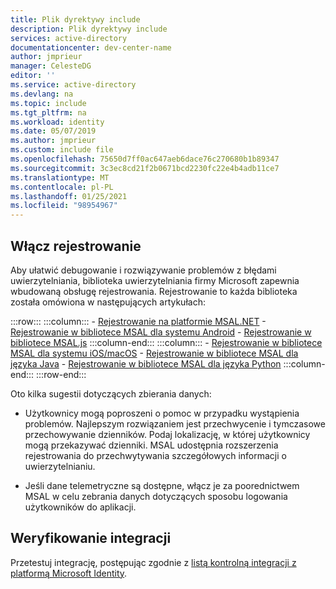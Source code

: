 ```yaml
---
title: Plik dyrektywy include
description: Plik dyrektywy include
services: active-directory
documentationcenter: dev-center-name
author: jmprieur
manager: CelesteDG
editor: ''
ms.service: active-directory
ms.devlang: na
ms.topic: include
ms.tgt_pltfrm: na
ms.workload: identity
ms.date: 05/07/2019
ms.author: jmprieur
ms.custom: include file
ms.openlocfilehash: 75650d7ff0ac647aeb6dace76c270680b1b89347
ms.sourcegitcommit: 3c3ec8cd21f2b0671bcd2230fc22e4b4adb11ce7
ms.translationtype: MT
ms.contentlocale: pl-PL
ms.lasthandoff: 01/25/2021
ms.locfileid: "98954967"
---
```

## <a name="enable-logging"></a>Włącz rejestrowanie

Aby ułatwić debugowanie i rozwiązywanie problemów z błędami uwierzytelniania, biblioteka uwierzytelniania firmy Microsoft zapewnia wbudowaną obsługę rejestrowania. Rejestrowanie to każda biblioteka została omówiona w następujących artykułach:

:::row:::
    :::column:::
        - [Rejestrowanie na platformie MSAL.NET](../articles/active-directory/develop/msal-logging-dotnet.md)
        - [Rejestrowanie w bibliotece MSAL dla systemu Android](../articles/active-directory/develop/msal-logging-android.md)
        - [Rejestrowanie w bibliotece MSAL.js](../articles/active-directory/develop/msal-logging-js.md)
    :::column-end:::
    :::column:::
        - [Rejestrowanie w bibliotece MSAL dla systemu iOS/macOS](../articles/active-directory/develop/msal-logging-ios.md)
        - [Rejestrowanie w bibliotece MSAL dla języka Java](../articles/active-directory/develop/msal-logging-java.md)
        - [Rejestrowanie w bibliotece MSAL dla języka Python](../articles/active-directory/develop/msal-logging-python.md)
    :::column-end:::
:::row-end:::

Oto kilka sugestii dotyczących zbierania danych:

- Użytkownicy mogą poproszeni o pomoc w przypadku wystąpienia problemów. Najlepszym rozwiązaniem jest przechwycenie i tymczasowe przechowywanie dzienników. Podaj lokalizację, w której użytkownicy mogą przekazywać dzienniki. MSAL udostępnia rozszerzenia rejestrowania do przechwytywania szczegółowych informacji o uwierzytelnianiu.

- Jeśli dane telemetryczne są dostępne, włącz je za poorednictwem MSAL w celu zebrania danych dotyczących sposobu logowania użytkowników do aplikacji.


## <a name="validate-your-integration"></a>Weryfikowanie integracji

Przetestuj integrację, postępując zgodnie z [listą kontrolną integracji z platformą Microsoft Identity](../articles/active-directory/develop/identity-platform-integration-checklist.md).
